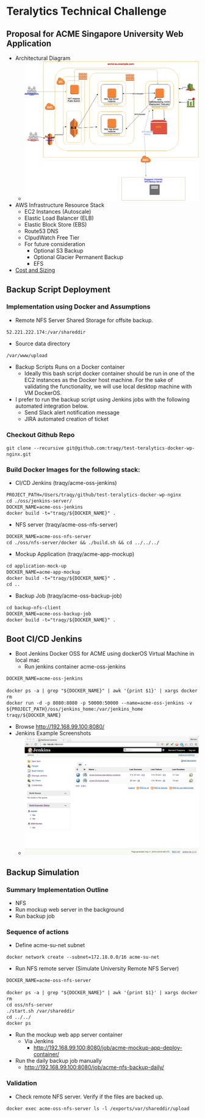 # Teralytics Technical Challenge

## Proposal for ACME Singapore University Web Application
  * Architectural Diagram
    * ![Image](./docs/acme-aws-diagram.png?raw=true)
  * AWS Infrastructure Resource Stack 
    * EC2 Instances (Autoscale)
    * Elastic Load Balancer (ELB)
    * Elastic Block Store (EBS)
    * Route53 DNS
    * ClpudWatch Free Tier
    * For future consideration
      * Optional S3 Backup
      * Optional Glacier Permanent Backup
      * EFS
  * [Cost and Sizing](https://github.com/traqy/test-teralytics-docker-wp-nginx/raw/acme-su-webapp/docs/Tera-Test%20ACME-SU%20Proposal.xlsx)


## Backup Script Deployment
### Implementation using Docker and Assumptions
  * Remote NFS Server Shared Storage for offsite backup.
```
52.221.222.174:/var/shareddir
```
  * Source data directory
```
/var/www/upload
```
  * Backup Scripts Runs on a Docker container
    * Ideally this bash script docker container should be run in one of the EC2 instances as the Docker host machine. For the sake of validating the functionality, we will use local desktop machine with VM DockerOS.
  * I prefer to run the backup script using Jenkins jobs with the following automated integration below. 
      * Send Slack alert notification message
      * JIRA automated creation of ticket

### Checkout Github Repo
```
git clone --recursive git@github.com:traqy/test-teralytics-docker-wp-nginx.git
```
### Build Docker Images for the following stack:
  * CI/CD Jenkins (traqy/acme-oss-jenkins)
```
PROJECT_PATH=/Users/traqy/github/test-teralytics-docker-wp-nginx
cd ./oss/jenkins-server/
DOCKER_NAME=acme-oss-jenkins
docker build -t="traqy/${DOCKER_NAME}" .
```
  * NFS server (traqy/acme-oss-nfs-server)
```
DOCKER_NAME=acme-oss-nfs-server
cd ./oss/nfs-server/docker && ./build.sh && cd ../../../
```   
   * Mockup Application (traqy/acme-app-mockup)
```
cd application-mock-up
DOCKER_NAME=acme-app-mockup
docker build -t="traqy/${DOCKER_NAME}" .
cd ..
```
   * Backup Job (traqy/acme-oss-backup-job)
```
cd backup-nfs-client
DOCKER_NAME=acme-oss-backup-job
docker build -t="traqy/${DOCKER_NAME}" .
```

## Boot CI/CD Jenkins

  * Boot Jenkins Docker OSS for ACME using dockerOS Virtual Machine in local mac
    * Run jenkins container acme-oss-jenkins
```
DOCKER_NAME=acme-oss-jenkins

docker ps -a | grep "${DOCKER_NAME}" | awk '{print $1}' | xargs docker rm
docker run -d -p 8080:8080 -p 50000:50000 --name=acme-oss-jenkins -v ${PROJECT_PATH}/oss/jenkins_home:/var/jenkins_home traqy/${DOCKER_NAME}
```
  * Browse http://192.168.99.100:8080/
  * Jenkins Example Screenshots
    * ![Image](./docs/acme-jenkins_screenshot.png?raw=true)

## Backup Simulation

### Summary Implementation Outline

  * NFS
  * Run mockup web server in the background
  * Run backup job

### Sequence of actions
  * Define acme-su-net subnet
```
docker network create --subnet=172.18.0.0/16 acme-su-net
```
  * Run NFS remote server (Simulate University Remote NFS Server)
```
DOCKER_NAME=acme-oss-nfs-server

docker ps -a | grep "${DOCKER_NAME}" | awk '{print $1}' | xargs docker rm
cd oss/nfs-server 
./start.sh /var/shareddir 
cd ../../
docker ps
```
  * Run the mockup web app server container
    * Via Jenkins
      * http://192.168.99.100:8080/job/acme-mockup-app-deploy-container/
  * Run the daily backup job manually
    * http://192.168.99.100:8080/job/acme-nfs-backup-daily/

### Validation

  * Check remote NFS server. Verify if the files are backed up.
```
docker exec acme-oss-nfs-server ls -l /exports/var/shareddir/upload
```
